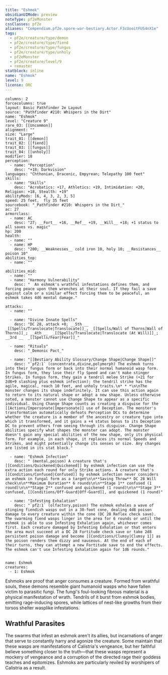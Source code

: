 ```yaml
---
title: "Eshmok"
obsidianUIMode: preview
noteType: pf2eMonster
cssClasses: pf2e
aliases: "Compendium.pf2e.spore-war-bestiary.Actor.F3cUooitFUS4nX1e" 
tags:
  - pf2e/creature/type/demon
  - pf2e/creature/type/fiend
  - pf2e/creature/type/fungus
  - pf2e/creature/type/unholy
  - pf2eMonster
  - pf2e/creature/level/9
  - remaster
statblock: inline
name: "Eshmok"
level: 9
license: ORC
---
```


```statblock
columns: 2
forcecolumns: true
layout: Basic Pathfinder 2e Layout
source: "Pathfinder #210: Whispers in the Dirt"
name: "Eshmok"
level: "Creature 9"
rare_03: [[Uncommon]]
alignment: ""
size: "Large"
trait_01: [[demon]]
trait_02: [[fiend]]
trait_03: [[fungus]]
trait_04: [[unholy]]
modifier: 18
perception:
  - name: "Perception"
    desc: "+18; Darkvision"
languages: "Chthonian, Draconic, Empyrean; Telepathy 100 feet"
skills:
  - name: "Skills"
    desc: "Acrobatics: +17, Athletics: +19, Intimidation: +20, Religion: +18, Stealth: +19"
abilityMods: [6, 4, 3, 2, 3, 5]
speed: 25 feet,  fly 35 feet
sourcebook: "_Pathfinder #210: Whispers in the Dirt_"
ac: 27
armorclass:
  - name: AC
    desc: "27; __Fort__ +16, __Ref__ +19, __Will__ +18; +1 status to all saves vs. magic"
hp: 200
health:
  - name: ""
  - name: HP
    desc: "200; __Weaknesses__ cold iron 10, holy 10; __Resistances__ poison 10"
abilities_top:
  - name: ""

abilities_mid:
  - name: ""
  - name: "Harmony Vulnerability"
    desc: "  An eshmok's wrathful infestations defines them, and forcing peace upon them wrenches at their soul. If they fail a save against calm or a similar effect forcing them to be peaceful, an eshmok takes 4d6 mental damage."

attacks:
  - name: ""

  - name: "Divine Innate Spells"
    desc: "DC 28, attack +0; __5th __  _[[Spells/Translocate|Translocate]]_, _[[Spells/Wall of Thorns|Wall of Thorns]]_; __4th __  _[[Spells/Translocate|Translocate (At Will)]]_; __3rd __  _[[Spells/Fear|Fear]]_"

  - name: "Rituals"
    desc: "_Demonic Pact_"

  - name: "[[Bestiary Ability Glossary/Change Shape|Change Shape]]"
    desc: "`pf2:1` (concentrate,divine,polymorph) The eshmok turns into their fungus form or back into their normal humanoid wasp form. In fungus form, they lose their fly Speed and can't make stinger Strikes. In fungus form, they gain a tendril melee Strike (+21 for 2d8+9 slashing plus eshmok infection); the tendril strike has the agile, magical, reach 10 feet, and unholy traits.\n* * *\n\nThe monster changes its shape indefinitely. It can use this action again to return to its natural shape or adopt a new shape. Unless otherwise noted, a monster cannot use Change Shape to appear as a specific individual. Using Change Shape counts as creating a disguise for the [[Actions/Impersonate|Impersonate]] use of Deception. The monster's transformation automatically defeats Perception DCs to determine whether the creature is a member of the ancestry or creature type into which it transformed, and it gains a +4 status bonus to its Deception DC to prevent others from seeing through its disguise. Change Shape abilities specify what shapes the monster can adopt. The monster doesn't gain any special abilities of the new shape, only its physical form. For example, in each shape, it replaces its normal Speeds and Strikes, and might potentially change its senses or size. Any changes are listed in its stat block."

  - name: "Eshmok Infection"
    desc: " (mental,poison) A creature that's [[Conditions/Quickened|Quickened]] by eshmok infection can use the extra action each round for only Strike actions. A creature that's [[Conditions/Confused|Confused]] by eshmok infection never considers an eshmok in fungal form as a target\n\n**Saving Throw** DC 28 Will check\n\n**Maximum Duration** 6 rounds\n\n**Stage 1** confused (1 round)\n\n**Stage 2** confused and quickened (1 round)\n\n**Stage 3** confused, [[Conditions/Off-Guard|Off-Guard]], and quickened (1 round)"

  - name: "Infesting Exhalation"
    desc: "`pf2:1` (olfactory,poison) The eshmok exhales a wave of stinging fiendish wasps out in a 30-foot cone, dealing 4d8 poison damage to every creature within the cone (DC 28 Reflex check save). The swarming fiend wasps linger in the area for 6 rounds or until the eshmok is able to use Infesting Exhalation again, whichever comes first. Each creature damaged by Infesting Exhalation or that enters the area must succeed at a DC 28 Fortitude check save or take 2d8 persistent poison damage and become [[Conditions/Clumsy|Clumsy 1]] as the poison renders them dizzy and nauseous. At the end of each of their turns, they can attempt a new Fortitude save to end the effects. The eshmok can't use Infesting Exhalation again for 1d6 rounds."
 
```

```encounter-table
name: Eshmok
creatures:
  - 1: Eshmok
```



Eshmoks are proof that anger consumes a creature. Formed from wrathful souls, these demons resemble giant humanoid wasps who have fallen victim to parasitic fungi. The fungi's foul-looking fibrous material is a physical manifestation of wrath. Tendrils of it burst from eshmok bodies, emitting rage-inducing spores, while lattices of nest-like growths from their torsos shelter wasplike infestations.

## Wrathful Parasites

The swarms that infest an eshmok aren't its allies, but incarnations of anger that serve to constantly harry and agonize the creature. Some maintain that these wasps are manifestations of Calistria's vengeance, but her faithful believe something closer to the truth—that these wasps represent a mockery of vengeance and a corruption of the directed rage their goddess teaches and epitomizes. Eshmoks are particularly reviled by worshipers of Calistria as a result.
